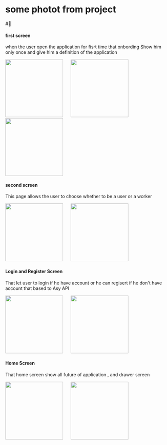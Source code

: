 # some photot from project
#🚗
#### first screen
when the user open the application for fisrt time that onbording Show him only once and give him a definition of the application
<div>
<img src="https://user-images.githubusercontent.com/84055555/221892376-6e5dbefe-b802-4216-8b2b-fb8a942264dc.jpeg" width= 180>
&nbsp;&nbsp;&nbsp;&nbsp;
<img src="https://user-images.githubusercontent.com/84055555/221892617-dd45659b-d7f9-407d-80c3-5f55b6c1ea74.jpeg" width= 180>
&nbsp;&nbsp;&nbsp;&nbsp;
<img src="https://user-images.githubusercontent.com/84055555/221893050-3bfef1cb-0cd3-4c84-961b-b3e74f9f691e.jpeg" width= 180>
</div>




#### second  screen
This page allows the user to choose whether to be a user or a worker
<div>
<img src="https://user-images.githubusercontent.com/84055555/221886827-50fc7396-5988-47cf-98ed-e39b7d31111a.jpeg" width= 180>
&nbsp;&nbsp;&nbsp;&nbsp;
<img src="https://user-images.githubusercontent.com/84055555/221886827-50fc7396-5988-47cf-98ed-e39b7d31111a.jpeg" width= 180>
</div>




#### Login and Register Screen
That let user to login if he have account or he can regisert if he don't have account that based to Asy API
<div>
<img src="https://user-images.githubusercontent.com/84055555/221895881-d7649e1e-977f-4d8e-b0a9-3845140b9bcc.jpeg" width= 180>
&nbsp;&nbsp;&nbsp;&nbsp;
<img src="https://user-images.githubusercontent.com/84055555/221896052-804e6ece-0658-4223-86b1-e8389b388ff3.jpeg" width= 180>
</div>



#### Home Screen
That home screen show all future of application , and drawer screen
<div>
<img src="https://user-images.githubusercontent.com/84055555/221899272-9ab58de2-4b24-41a4-8413-4f61893f70c8.jpeg" width= 180>
&nbsp;&nbsp;&nbsp;&nbsp;
<img src="https://user-images.githubusercontent.com/84055555/221899472-4e318c27-92db-4f57-989c-982efded744e.jpeg" width= 180>
</div>

